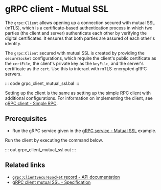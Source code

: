 # gRPC client - Mutual SSL

The `grpc:Client` allows opening up a connection secured with mutual SSL (mTLS), which is a certificate-based authentication process in which two parties (the client and server) authenticate each other by verifying the digital certificates. It ensures that both parties are assured of each other's identity.

The `grpc:Client` secured with mutual SSL is created by providing the `secureSocket` configurations, which require the client's public certificate as the `certFile`, the client's private key as the `keyFile`, and the server's certificate as the `cert`. Use this to interact with mTLS-encrypted gRPC servers.

   ::: code grpc_client_mutual_ssl.bal :::

Setting up the client is the same as setting up the simple RPC client with additional configurations. For information on implementing the client, see [gRPC client - Simple RPC](/learn/by-example/grpc-client-simple/).

## Prerequisites
- Run the gRPC service given in the [gRPC service - Mutual SSL](/learn/by-example/grpc-service-mutual-ssl/) example.

Run the client by executing the command below.

   ::: out grpc_client_mutual_ssl.out :::

## Related links
- [`grpc:ClientSecureSocket` record - API documentation](https://lib.ballerina.io/ballerina/grpc/latest/records/ClientSecureSocket)
- [gRPC client mutual SSL - Specification](/spec/grpc/#52-ssltls-and-mutual-ssl)
